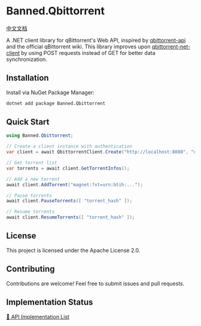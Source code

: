 # Banned.Qbittorrent

[中文文档](https://github.com/banned2054/Banned.Qbittorrent/blob/main/Docs/README.md)

A .NET client library for qBittorrent's Web API, inspired by [qbittorrent-api](https://github.com/rmartin16/qbittorrent-api) and the official qBittorrent wiki. This library improves upon [qbittorrent-net-client](https://github.com/fedarovich/qbittorrent-net-client) by using POST requests instead of GET for better data synchronization.

## Installation

Install via NuGet Package Manager:

```bash
dotnet add package Banned.Qbittorrent
```

## Quick Start

```csharp
using Banned.Qbittorrent;

// Create a client instance with authentication
var client = await QbittorrentClient.Create("http://localhost:8080", "username", "password");

// Get torrent list
var torrents = await client.GetTorrentInfos();

// Add a new torrent
await client.AddTorrent("magnet:?xt=urn:btih:...");

// Pause torrents
await client.PauseTorrents([ "torrent_hash" ]);

// Resume torrents
await client.ResumeTorrents([ "torrent_hash" ]);
```

## License

This project is licensed under the Apache License 2.0.

## Contributing

Contributions are welcome! Feel free to submit issues and pull requests.

## Implementation Status

[📘 API Implementation List](https://github.com/banned2054/Banned.Qbittorrent/blob/main/Docs/API%20Implementation.md)
